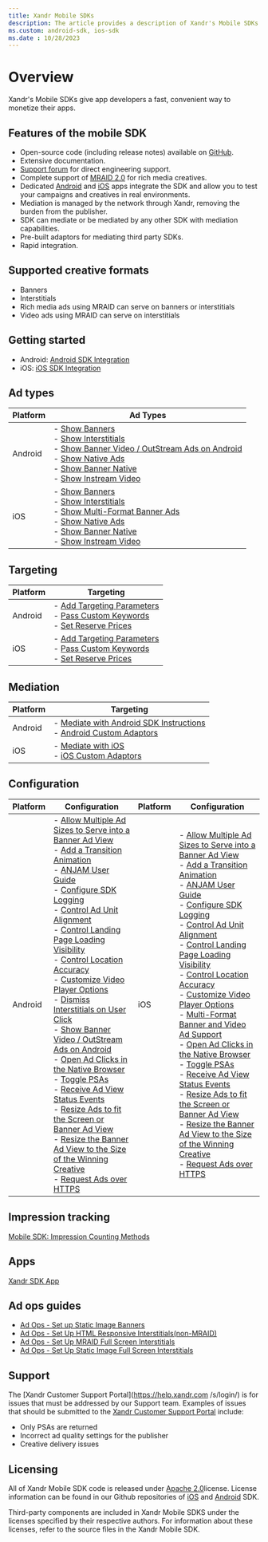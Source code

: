 ```yaml
---
title: Xandr Mobile SDKs
description: The article provides a description of Xandr's Mobile SDKs and how they help users monetize their apps.
ms.custom: android-sdk, ios-sdk
ms.date : 10/28/2023
---
```


# Overview

Xandr's Mobile SDKs give app developers a fast, convenient way to monetize their apps.

## Features of the mobile SDK

- Open-source code (including release notes) available on [GitHub](https://github.com/appnexus).
- Extensive documentation.
- [Support forum](https://groups.google.com/forum/#%21forum/appnexussdk) for direct engineering
  support.
- Complete support of [MRAID 2.0](https://www.iab.com/guidelines/mobile-rich-media-ad-interface-definitions-mraid/) for rich media  creatives.
- Dedicated [Android](https://play.google.com/store/apps/details?id=com.appnexus.opensdkapp) and [iOS](https://itunes.apple.com/us/app/appnexus-sdk-app/id736869833?mt=8) apps integrate the SDK and allow you to test your campaigns and creatives in real environments.
- Mediation is managed by the network through
  Xandr, removing the burden from the publisher.
- SDK can mediate or be mediated by any other SDK with mediation capabilities.
- Pre-built adaptors for mediating third party SDKs.
- Rapid integration.

## Supported creative formats

- Banners
- Interstitials
- Rich media ads using MRAID can serve on banners or interstitials
- Video ads using MRAID can serve on interstitials

## Getting started

- Android: [Android SDK Integration](android-sdk-integration-instructions.md)
- iOS: [iOS SDK Integration](ios-sdk-integration-instructions.md)

## Ad types

| Platform | Ad Types                                                                                                            |
|----------|---------------------------------------------------------------------------------------------------------------------|
| Android  | - [Show Banners](show-banners-on-android.md) <br> - [Show Interstitials](show-interstitials-on-android.md) <br> - [Show Banner Video / OutStream Ads on Android](show-banner-video-outstream-ads-on-android.md) <br> - [Show Native Ads](show-native-ads-on-android.md) <br> - [Show Banner Native](show-banner-native-on-android.md) <br> - [Show Instream Video](show-instream-video-ads-on-android.md) |
| iOS      | - [Show Banners](show-banners-on-ios.md)<br> - [Show Interstitials](show-interstitials-ads-on-ios.md)<br> - [Show Multi-Format Banner Ads](show-multi-format-banner-ads-on-ios.md)<br> - [Show Native Ads](show-native-ads-on-ios.md)<br> - [Show Banner Native](show-banner-native-on-ios.md)<br> - [Show Instream Video](show-instream-video-ads-on-ios.md) |

## Targeting

| Platform | Targeting                                                        |
|----------|------------------------------------------------------------------|
| Android  | - [Add Targeting Parameters](add-targeting-parameters-on-android.md)<br> - [Pass Custom Keywords](pass-custom-keywords-on-android.md)<br> - [Set Reserve Prices](set-reserve-prices-on-android.md) |
| iOS      | - [Add Targeting Parameters](add-targeting-parameters-on-ios.md)<br> - [Pass Custom Keywords](pass-custom-keywords-on-ios.md)<br> - [Set Reserve Prices](set-reserve-prices-on-ios.md) |

## Mediation

| Platform | Targeting                                                     |
|----------|---------------------------------------------------------------|
| Android  | - [Mediate with Android SDK Instructions](mediate-with-android-sdk-instructions.md)<br> - [Android Custom Adaptors](android-custom-adaptors.md) |
| iOS      | - [Mediate with iOS](mediate-with-ios.md)<br> - [iOS Custom Adaptors](ios-custom-adaptors.md)                          |

## Configuration

| Platform | Configuration | Platform | Configuration |
|--|--|--|--|
| Android | - [Allow Multiple Ad Sizes to Serve into a Banner Ad View](allow-multiple-ad-sizes-to-serve-into-a-banner-ad-view-on-android.md)<br> - [Add a Transition Animation](add-a-transition-animation-on-android.md)<br> - [ANJAM User Guide](anjam-user-guide.md)<br> - [Configure SDK Logging](configure-sdk-logging-on-android.md)<br> - [Control Ad Unit Alignment](control-ad-unit-alignment-on-android.md)<br> - [Control Landing Page Loading Visibility](control-landing-page-load-visibility-on-android.md)<br> - [Control Location Accuracy](location-controls-on-android.md)<br> - [Customize Video Player Options](customize-video-player-options-on-android.md)<br> - [Dismiss Interstitials on User Click](dismiss-interstitials-on-user-click.md)<br> - [Show Banner Video / OutStream Ads on Android](show-banner-video-outstream-ads-on-android.md)<br> - [Open Ad Clicks in the Native Browser](open-ad-clicks-in-the-native-browser-on-android.md)<br> - [Toggle PSAs](toggle-psas-on-android.md)<br> - [Receive Ad View Status Events](receive-ad-view-status-events-on-android.md)<br> - [Resize Ads to fit the Screen or Banner Ad View](resize-ads-to-fit-the-screen-or-banner-ad-view-on-android.md)<br> - [Resize the Banner Ad View to the Size of the Winning Creative](resize-the-banner-ad-view-to-the-size-of-the-winning-creative-on-android.md)<br> - [Request Ads over HTTPS](request-ads-over-https-on-android.md) | iOS | - [Allow Multiple Ad Sizes to Serve into a Banner Ad View](allow-multiple-ad-sizes-to-serve-into-a-banner-ad-view-on-ios.md)<br> - [Add a Transition Animation](add-a-transition-animation-on-ios.md)<br> - [ANJAM User Guide](anjam-user-guide.md)<br> - [Configure SDK Logging](configure-sdk-logging-on-ios.md)<br> - [Control Ad Unit Alignment](control-ad-unit-alignment-on-ios.md)<br> -  [Control Landing Page Loading Visibility](control-landing-page-load-visibility-on-ios.md)<br> - [Control Location Accuracy](location-controls-on-ios.md)<br> - [Customize Video Player Options](configure-video-player-options-on-ios.md)<br> - [Multi-Format Banner and Video Ad Support](show-multi-format-banner-ads-on-ios.md)<br> - [Open Ad Clicks in the Native Browser](open-ad-clicks-in-the-native-browser-on-ios.md)<br> - [Toggle PSAs](toggle-psas-on-ios.md)<br> - [Receive Ad View Status Events](receive-ad-view-status-events-on-ios.md)<br> - [Resize Ads to fit the Screen or Banner Ad View](resize-ads-to-fit-the-screen-or-banner-ad-view-on-ios.md)<br> - [Resize the Banner Ad View to the Size of the Winning Creative](resize-the-banner-ad-view-to-the-size-of-the-winning-creative-on-ios.md)<br> - [Request Ads over HTTPS](request-ads-over-https-on-ios.md) |

## Impression tracking

[Mobile SDK: Impression Counting Methods](impression-counting-methods.md)

## Apps
[Xandr SDK App](xandr-sdk-app.md)

## Ad ops guides

- [Ad Ops - Set up Static Image Banners](ad-ops-set-up-static-image-banners.md)
- [Ad Ops - Set Up HTML Responsive Interstitials(non-MRAID)](ad-ops-set-up-html-responsive-interstitials-non-mraid.md)
- [Ad Ops - Set Up MRAID Full Screen Interstitials](ad-ops-set-up-mraid-full-screen-interstitials.md)
- [Ad Ops - Set Up Static Image Full Screen
  Interstitials](ad-ops-set-up-static-image-full-screen-interstitials.md)

## Support

The [Xandr Customer Support
Portal](https://help.xandr.com    /s/login/) is for issues that must be addressed by our Support team.
Examples of issues that should be submitted to the
[Xandr Customer Support
Portal](https://help.xandr.com/s/login/) include:

- Only PSAs are returned
- Incorrect ad quality settings for the publisher
- Creative delivery issues

## Licensing

All of Xandr Mobile SDK code is released
under [Apache 2.0](https://www.apache.org/licenses/LICENSE-2.0)license. License information can be found
in our Github repositories
of [iOS](https://github.com/appnexus/mobile-sdk-ios) and [Android](https://github.com/appnexus/mobile-sdk-android) SDK.

Third-party components are included in Xandr Mobile SDKS under the licenses specified by their respective authors.
For information about these licenses, refer to the source files in the Xandr Mobile SDK.
